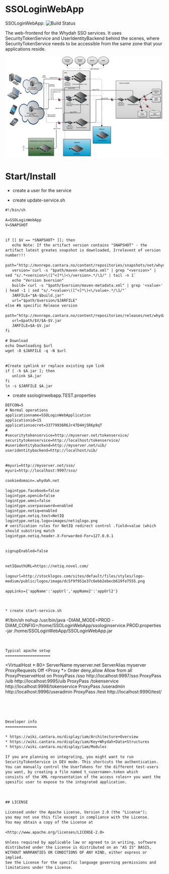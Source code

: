 SSOLoginWebApp
====================

SSOLoginWebApp: ![Build Status](https://jenkins.capraconsulting.no/buildStatus/icon?job=Whydah-SSOLoginWebApp) 

The web-frontend for the Whydah SSO services. It uses SecurityTokenService and UserIdentityBackend
behind the scenes, where SecurityTokenService needs to be accessible from the same zone that your applications reside.

![Architectural Overview](https://raw.githubusercontent.com/cantara/Whydah/master/images/Whydah%20infrastructure.png)


Start/Install
=============

* create a user for the service


* create update-service.sh
```
#!/bin/sh

A=SSOLoginWebApp
V=SNAPSHOT


if [[ $V == *SNAPSHOT* ]]; then
   echo Note: If the artifact version contains "SNAPSHOT" - the artifact latest greates snapshot is downloaded, Irrelevent of version number!!!
   path="http://mvnrepo.cantara.no/content/repositories/snapshots/net/whydah/sso/$A"
   version=`curl -s "$path/maven-metadata.xml" | grep "<version>" | sed "s/.*<version>\([^<]*\)<\/version>.*/\1/" | tail -n 1`
   echo "Version $version"
   build=`curl -s "$path/$version/maven-metadata.xml" | grep '<value>' | head -1 | sed "s/.*<value>\([^<]*\)<\/value>.*/\1/"`
   JARFILE="$A-$build.jar"
   url="$path/$version/$JARFILE"
else #A specific Release version
   path="http://mvnrepo.cantara.no/content/repositories/releases/net/whydah/sso/$A"
   url=$path/$V/$A-$V.jar
   JARFILE=$A-$V.jar
fi

# Download
echo Downloading $url
wget -O $JARFILE -q -N $url


#Create symlink or replace existing sym link
if [ -h $A.jar ]; then
   unlink $A.jar
fi
ln -s $JARFILE $A.jar
```


* create ssologinwebapp.TEST.properties

```
DEFCON=5
# Normal operations
applicationname=SSOLoginWebApplication
applicationid=15
applicationsecret=33779936R6Jr47D4Hj5R6p9qT
#
#securitytokenservice=http://myserver.net/tokenservice/
securitytokenservice=http://localhost/tokenservice/
#useridentitybackend=http://myserver.net/uib/
useridentitybackend=http://localhost/uib/


#myuri=http://myserver.net/sso/
myuri=http://localhost:9997/sso/

cookiedomain=.whydah.net

logintype.facebook=false
logintype.openid=false
logintype.omni=false
logintype.userpassword=enabled
logintype.netiq=enabled
logintype.netiq.text=NetIQ
logintype.netiq.logo=images/netiqlogo.png
# verification rules for NetIQ redirect control .field=value (which should substring match
logintype.netiq.header.X-Forwarded-For=127.0.0.1


signupEnabled=false


netIQauthURL=https://netiq.novel.com/

logourl=http://stocklogos.com/sites/default/files/styles/logo-medium/public/logos/image/dc5f9f951e37c6ebb2ebecb619fe7555.png

appLinks={'appName':'appUrl','appName2':'appUrl2'}
```
```


* create start-service.sh

```
#!/bin/sh
nohup /usr/bin/java -DIAM_MODE=PROD -DIAM_CONFIG=/home/SSOLoginWebApp/ssologinservice.PROD.properties -jar /home/SSOLoginWebApp/SSOLoginWebApp.jar
```


Typical apache setup
====================

```
<VirtualHost *:80>
        ServerName myserver.net
        ServerAlias myserver
        ProxyRequests Off
        <Proxy *>
                Order deny,allow
                Allow from all
        </Proxy>
        ProxyPreserveHost on
                ProxyPass /sso http://localhost:9997/sso
                ProxyPass /uib http://localhost:9995/uib
                ProxyPass /tokenservice http://localhost:9998/tokenservice
                ProxyPass /useradmin http://localhost:9996/useradmin
                ProxyPass /test http://localhost:9990/test/
</VirtualHost>
```




Developer info
==============

* https://wiki.cantara.no/display/iam/Architecture+Overview
* https://wiki.cantara.no/display/iam/Key+Whydah+Data+Structures
* https://wiki.cantara.no/display/iam/Modules

If you are planning on integrating, you might want to run SecurityTokenService in DEV mode. This shortcuts the authentication.
You can manually control the UserTokens for the different test-users you want, by creating a file named t_<username>.token which
consists of the XML representation of the access roles++ you want the spesific user to expose to the integrated application.



## LICENSE

Licensed under the Apache License, Version 2.0 (the "License");
you may not use this file except in compliance with the License.
You may obtain a copy of the License at

<http://www.apache.org/licenses/LICENSE-2.0>

Unless required by applicable law or agreed to in writing, software
distributed under the License is distributed on an "AS IS" BASIS,
WITHOUT WARRANTIES OR CONDITIONS OF ANY KIND, either express or implied.
See the License for the specific language governing permissions and
limitations under the License.

